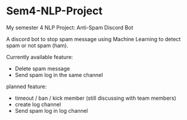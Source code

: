 # Sem4-NLP-Project
My semester 4 NLP Project: Anti-Spam Discord Bot

A discord bot to stop spam message using Machine Learning to detect spam or not spam (ham).

Currently available feature:
- Delete spam message
- Send spam log in the same channel

planned feature:
- timeout / ban / kick member (still discussing with team members)
- create log channel
- Send spam log in log channel

